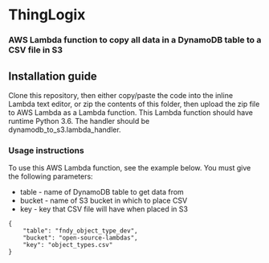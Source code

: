 # ThingLogix
### AWS Lambda function to copy all data in a DynamoDB table to a CSV file in S3

## Installation guide
Clone this repository, then either copy/paste the code into the inline Lambda text editor, or zip the contents of this folder, then upload the zip file to AWS Lambda as a Lambda function. This Lambda function should have runtime Python 3.6. The handler should be dynamodb_to_s3.lambda_handler.

### Usage instructions
To use this AWS Lambda function, see the example below. You must give the following parameters:
* table - name of DynamoDB table to get data from
* bucket - name of S3 bucket in which to place CSV
* key - key that CSV file will have when placed in S3
```
{
    "table": "fndy_object_type_dev",
    "bucket": "open-source-lambdas",
    "key": "object_types.csv"
}
```
